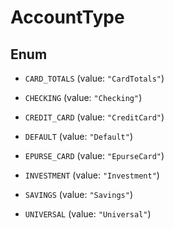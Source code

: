 

# AccountType

## Enum


* `CARD_TOTALS` (value: `"CardTotals"`)

* `CHECKING` (value: `"Checking"`)

* `CREDIT_CARD` (value: `"CreditCard"`)

* `DEFAULT` (value: `"Default"`)

* `EPURSE_CARD` (value: `"EpurseCard"`)

* `INVESTMENT` (value: `"Investment"`)

* `SAVINGS` (value: `"Savings"`)

* `UNIVERSAL` (value: `"Universal"`)



